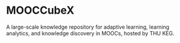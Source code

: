 # MOOCCubeX
A large-scale knowledge repository for adaptive learning, learning analytics, and knowledge discovery in MOOCs, hosted by THU KEG.
